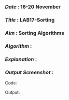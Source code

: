 ### ***Date*** : 16-20 November
### ***Title*** : LAB17-Sorting
### ***Aim*** : Sorting Algorithms
### ***Algorithm*** :

### ***Explanation*** :

### ***Output Screenshot*** :

Code:

Output:

